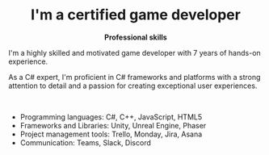 <h1 align="center">I'm a certified game developer
</h1>

<p align="center">
 <strong>
  Professional skills
  </strong>
</p>

I'm a highly skilled and motivated game developer with 7 years of hands-on experience.

As a C# expert, I'm proficient in C# frameworks and platforms with a strong attention to detail and a passion for creating exceptional user experiences.

<p align="center">
 
<!-- <img align="center" src="https://github-readme-stats.vercel.app/api/top-langs/?username=olehtopal&show_icons=true&layout=compact&title_color=000080&border_color=FFFFFF&text_color=FFFFFF&bg_color=90deg,BF5A62,A6537A,904E95" /> -->
 
</p>

<br />

- Programming languages: C#, C++, JavaScript, HTML5
- Frameworks and Libraries: Unity, Unreal Engine, Phaser 
- Project management tools: Trello, Monday, Jira, Asana
- Communication: Teams, Slack, Discord
<p align="center">
 
<!-- <img src="https://github.com/olehtopal/olehtopal/blob/main/csharp.svg" alt="csharp" width="100" height="100" /> -->

</p>


